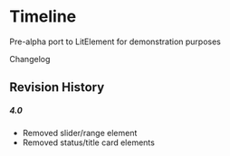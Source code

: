 # Timeline

Pre-alpha port to LitElement for demonstration purposes

Changelog

## Revision History

##### **4.0**

- Removed slider/range element
- Removed status/title card elements
